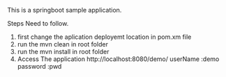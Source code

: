 This is a springboot sample application.

Steps Need to follow.

1) first change the aplication deployemt location in pom.xm file
2) run the mvn clean in root folder
3) run the mvn install in root folder
4) Access The application http://localhost:8080/demo/ 
    userName :demo
    password :pwd

